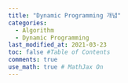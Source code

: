 ```yaml
---
title: "Dynamic Programming 개념"
categories: 
  - Algorithm
  - Dynamic Programming
last_modified_at: 2021-03-23
toc: false #Table of Contents
comments: true
use_math: true # MathJax On
---
```

